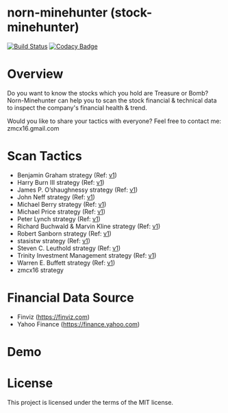 # norn-minehunter (stock-minehunter)
[![Build Status](https://zmcx16.visualstudio.com/stock-minehunter-server/_apis/build/status/zmcx16.stock-minehunter-server?branchName=master)](https://zmcx16.visualstudio.com/stock-minehunter-server/_build/latest?definitionId=4&branchName=master)
[![Codacy Badge](https://api.codacy.com/project/badge/Grade/027cf51f87284df0845a810996b79105)](https://www.codacy.com/manual/zmcx16/stock-minehunter?utm_source=github.com&amp;utm_medium=referral&amp;utm_content=zmcx16/stock-minehunter&amp;utm_campaign=Badge_Grade)

# Overview
Do you want to know the stocks which you hold are Treasure or Bomb? Norn-Minehunter can help you to scan the stock financial & technical data to inspect the company's financial health & trend.

Would you like to share your tactics with everyone? Feel free to contact me: zmcx16.gmail.com

# Scan Tactics
  * Benjamin Graham strategy (Ref: [v1](https://www.tej.com.tw/twsite/tejweb/tw/product/explain/T0105.htm))
  * Harry Burn III strategy (Ref: [v1](https://www.tej.com.tw/twsite/tejweb/tw/product/explain/T0118.htm))
  * James P. O’shaughnessy strategy (Ref: [v1](https://www.tej.com.tw/twsite/tejweb/tw/product/explain/T0103.htm))
  * John Neff strategy (Ref: [v1](https://www.tej.com.tw/twsite/tejweb/tw/product/explain/T0101.htm))
  * Michael Berry strategy (Ref: [v1](https://www.tej.com.tw/twsite/tejweb/tw/product/explain/T0102.htm))
  * Michael Price strategy (Ref: [v1](https://www.tej.com.tw/twsite/tejweb/tw/product/explain/T0113.htm))
  * Peter Lynch strategy (Ref: [v1](https://valueandgrowthinvesting.com/peter-lynch-screener))
  * Richard Buchwald & Marvin Kline strategy (Ref: [v1](https://www.tej.com.tw/twsite/tejweb/tw/product/explain/T0132.htm))
  * Robert Sanborn strategy (Ref: [v1](https://www.tej.com.tw/twsite/tejweb/tw/product/explain/T0110.htm))
  * stasistw strategy (Ref: [v1](https://valueandgrowthinvesting.com/mai-screener))
  * Steven C. Leuthold strategy (Ref: [v1](https://www.tej.com.tw/twsite/tejweb/tw/product/explain/T0115.htm))
  * Trinity Investment Management strategy (Ref: [v1](https://www.tej.com.tw/twsite/tejweb/tw/product/explain/T0104.htm))
  * Warren E. Buffett strategy (Ref: [v1](https://finbox.com/blog/warren-buffett-stock-screen-by-finbox-io/))
  * zmcx16 strategy

# Financial Data Source
  * Finviz (https://finviz.com)
  * Yahoo Finance (https://finance.yahoo.com)

# Demo

# License
This project is licensed under the terms of the MIT license.